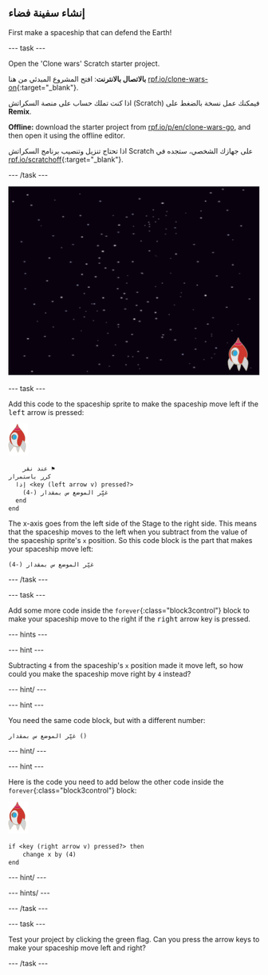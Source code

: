 ## إنشاء سفينة فضاء

First make a spaceship that can defend the Earth!

\--- task \---

Open the 'Clone wars' Scratch starter project.

**بالاتصال بالانترنت**: افتح المشروع المبدئي من هنا [rpf.io/clone-wars-on](http://rpf.io/clone-wars-on){:target="_blank"}.

اذا كنت تملك حساب على منصة السكراتش (Scratch) فيمكنك عمل نسخة بالضغط على **Remix**.

**Offline:** download the starter project from [rpf.io/p/en/clone-wars-go](http://rpf.io/p/en/clone-wars-go), and then open it using the offline editor.

اذا تحتاج تنزيل وتنصيب برنامج السكراتش Scratch على جهازك الشخصي، ستجده في [rpf.io/scratchoff](https://rpf.io/scratchoff){:target="_blank"}.

\--- /task \---

![starter project](images/starter-project.png)

\--- task \---

Add this code to the spaceship sprite to make the spaceship move left if the <kbd>left</kbd> arrow is pressed:

![rocket sprite](images/rocket-sprite.png)

```blocks3
    عند نقر ⚑
كرر باستمرار 
  إذا <key (left arrow v) pressed?> 
    غيِّر الموضع س بمقدار (-4)
  end
end
```

The x-axis goes from the left side of the Stage to the right side. This means that the spaceship moves to the left when you subtract from the value of the spaceship sprite's `x` position. So this code block is the part that makes your spaceship move left:

```blocks3
غيِّر الموضع س بمقدار (-4)
```

\--- /task \---

\--- task \---

Add some more code inside the `forever`{:class="block3control"} block to make your spaceship move to the right if the <kbd>right</kbd> arrow key is pressed.

\--- hints \---

\--- hint \---

Subtracting `4` from the spaceship's `x` position made it move left, so how could you make the spaceship move right by `4` instead?

\--- hint/ \---

\--- hint \---

You need the same code block, but with a different number:

```blocks3
غيِّر الموضع س بمقدار ()
```

\--- hint/ \---

\--- hint \---

Here is the code you need to add below the other code inside the `forever`{:class="block3control"} block:

![rocket sprite](images/rocket-sprite.png)

```blocks3
if <key (right arrow v) pressed?> then
    change x by (4)
end
```

\--- hint/ \---

\--- hints/ \---

\--- /task \---

\--- task \---

Test your project by clicking the green flag. Can you press the arrow keys to make your spaceship move left and right?

\--- /task \---